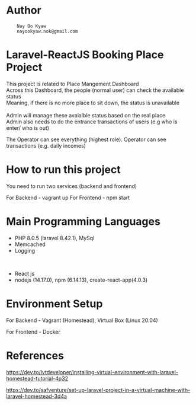# Author

        Nay Oo Kyaw
        nayookyaw.nok@gmail.com


# Laravel-ReactJS Booking Place Project
This project is related to Place Mangement Dashboard <br>
Across this Dashboard, the people (normal user) can check the available status <br>
Meaning, if there is no more place to sit down, the status is unavailable <br>
<br>
Admin will manage these avaialble status based on the real place <br>
Admin also needs to do the entrance transactions of users (e.g who is enter/ who is out)

The Operator can see everything (highest role). Operator can see transactions (e.g. daily incomes)

# How to run this project
You need to run two services (backend and frontend)

For Backend - vagrant up
For Frontend - npm start

# Main Programming Languages
 - PHP 8.0.5 (laravel 8.42.1), MySql
 - Memcached
 - Logging

 <br>

 - React js
 - nodejs (14.17.0), npm (6.14.13), create-react-app(4.0.3)

# Environment Setup 
For Backend - Vagrant (Homestead), Virtual Box (Linux 20.04)

For Frontend - Docker


# References
https://dev.to/lvtdeveloper/installing-virtual-environment-with-laravel-homestead-tutorial-4p32

https://dev.to/safventure/set-up-laravel-project-in-a-virtual-machine-with-laravel-homestead-3d4a

